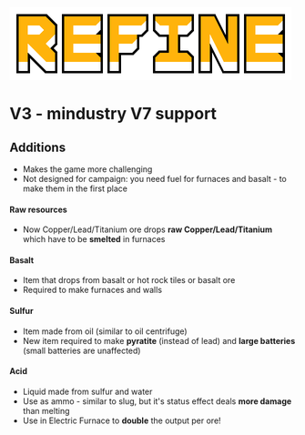 ![logo](assets/preview.png)

# V3 - mindustry V7 support
## Additions
* Makes the game more challenging
* Not designed for campaign: you need fuel for furnaces and basalt - to make them in the first place
#### Raw resources
* Now Copper/Lead/Titanium ore drops **raw Copper/Lead/Titanium** which have to be **smelted** in furnaces
#### Basalt
* Item that drops from basalt or hot rock tiles or basalt ore
* Required to make furnaces and walls
#### Sulfur
* Item made from oil (similar to oil centrifuge)
* New item required to make **pyratite** (instead of lead) and **large batteries** (small batteries are unaffected)
#### Acid
* Liquid made from sulfur and water
* Use as ammo - similar to slug, but it's status effect deals **more damage** than melting
* Use in Electric Furnace to **double** the output per ore!